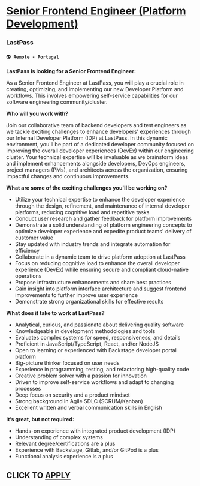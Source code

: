 # [Senior Frontend Engineer (Platform Development)](https://www.remotewlb.com/apply/senior-frontend-engineer-platform-development-108572)  
### LastPass  
#### `🌎 Remote - Portugal`  

**LastPass is looking for a Senior Frontend Engineer:**

As a Senior Frontend Engineer at LastPass, you will play a crucial role in creating, optimizing, and implementing our new Developer Platform and workflows. This involves empowering self-service capabilities for our software engineering community/cluster.

**Who will you work with?**

Join our collaborative team of backend developers and test engineers as we tackle exciting challenges to enhance developers' experiences through our Internal Developer Platform (IDP) at LastPass. In this dynamic environment, you'll be part of a dedicated developer community focused on improving the overall developer experiences (DevEx) within our engineering cluster. Your technical expertise will be invaluable as we brainstorm ideas and implement enhancements alongside developers, DevOps engineers, project managers (PMs), and architects across the organization, ensuring impactful changes and continuous improvements.

**What are some of the exciting challenges you'll be working on?**

  * Utilize your technical expertise to enhance the developer experience through the design, refinement, and maintenance of internal developer platforms, reducing cognitive load and repetitive tasks
  * Conduct user research and gather feedback for platform improvements
  * Demonstrate a solid understanding of platform engineering concepts to optimize developer experience and expedite product teams' delivery of customer value
  * Stay updated with industry trends and integrate automation for efficiency
  * Collaborate in a dynamic team to drive platform adoption at LastPass
  * Focus on reducing cognitive load to enhance the overall developer experience (DevEx) while ensuring secure and compliant cloud-native operations
  * Propose infrastructure enhancements and share best practices
  * Gain insight into platform interface architecture and suggest frontend improvements to further improve user experience
  * Demonstrate strong organizational skills for effective results

**What does it take to work at LastPass?**

  * Analytical, curious, and passionate about delivering quality software
  * Knowledgeable in development methodologies and tools
  * Evaluates complex systems for speed, responsiveness, and details
  * Proficient in JavaScript/TypeScript, React, and/or NodeJS
  * Open to learning or experienced with Backstage developer portal platform
  * Big-picture thinker focused on user needs
  * Experience in programming, testing, and refactoring high-quality code
  * Creative problem solver with a passion for innovation
  * Driven to improve self-service workflows and adapt to changing processes
  * Deep focus on security and a product mindset
  * Strong background in Agile SDLC (SCRUM/Kanban)
  * Excellent written and verbal communication skills in English

**It’s great, but not required:**

  * Hands-on experience with integrated product development (IDP)
  * Understanding of complex systems
  * Relevant degree/certifications are a plus
  * Experience with Backstage, Gitlab, and/or GitPod is a plus
  * Functional analysis experience is a plus

  
## CLICK TO [APPLY](https://www.remotewlb.com/apply/senior-frontend-engineer-platform-development-108572)

